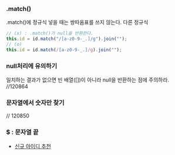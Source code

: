 ### .match()
.match()에 정규식 넣을 때는 쌍따옴표를 쓰지 않는다.
다른 정규식 
```javascript
// (x) : .match()가 null을 반환한다.
this.id = id.match("/[a-z0-9-_.]/g").join("");
// (o)
this.id = id.match(/[a-z0-9-_.]/g).join("");
```

### null처리에 유의하기
일치하는 결과가 없으면 빈 배열([])이 아니라 null을 반환하는 점에 주의하라.
//120864

### 문자열에서 숫자만 찾기
// 120850


### $ : 문자열 끝
  - [신규 아이디 추천](https://github.com/TPA-ThreeProblemsAday/TPA_CHB/blob/main/hyobin/javascript/regex/2021_KAKAO_BLIND_RECRUIT_LV1.js)